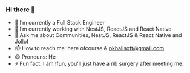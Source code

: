 ### Hi there 👋

<!--
**Khalisoft/Khalisoft** is a ✨ _special_ ✨ repository because its `README.md` (this file) appears on your GitHub profile.

Here are some ideas to get you started:-->

- 🔭 I’m currently a Full Stack Engineer
- 🌱 I’m currently working with NestJS, ReactJS and React Native
- 💬 Ask me about Communities, NestJS, ReactJS & React Native and Jollof
- 📫 How to reach me: here ofcourse & pkhalisoft@gmail.com
- 😄 Pronouns: He
- ⚡ Fun fact: I am !fun, you'll just have a rib surgery after meeting me.
<!-- - - 🌱 I’m currently learning ... -->
<!-- - 👯 I’m looking to collaborate on ... -->
<!-- - 🤔 I’m looking for help with ... -->
